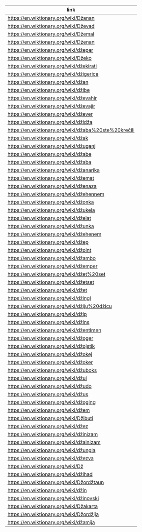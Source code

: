 |link|
|----|
|https://en.wiktionary.org/wiki/Džanan|
|https://en.wiktionary.org/wiki/Dževad|
|https://en.wiktionary.org/wiki/Džemal|
|https://en.wiktionary.org/wiki/Dženan|
|https://en.wiktionary.org/wiki/džepar|
|https://en.wiktionary.org/wiki/Džeko|
|https://en.wiktionary.org/wiki/džekirati|
|https://en.wiktionary.org/wiki/džigerica|
|https://en.wiktionary.org/wiki/džan|
|https://en.wiktionary.org/wiki/džibe|
|https://en.wiktionary.org/wiki/dževahir|
|https://en.wiktionary.org/wiki/dževajir|
|https://en.wiktionary.org/wiki/džever|
|https://en.wiktionary.org/wiki/džidža|
|https://en.wiktionary.org/wiki/džaba%20ste%20krečili|
|https://en.wiktionary.org/wiki/džak|
|https://en.wiktionary.org/wiki/džuganj|
|https://en.wiktionary.org/wiki/džabe|
|https://en.wiktionary.org/wiki/džaba|
|https://en.wiktionary.org/wiki/džanarika|
|https://en.wiktionary.org/wiki/džemat|
|https://en.wiktionary.org/wiki/dženaza|
|https://en.wiktionary.org/wiki/džehennem|
|https://en.wiktionary.org/wiki/džonka|
|https://en.wiktionary.org/wiki/džukela|
|https://en.wiktionary.org/wiki/dželat|
|https://en.wiktionary.org/wiki/džunka|
|https://en.wiktionary.org/wiki/džehenem|
|https://en.wiktionary.org/wiki/džep|
|https://en.wiktionary.org/wiki/džoint|
|https://en.wiktionary.org/wiki/džambo|
|https://en.wiktionary.org/wiki/džemper|
|https://en.wiktionary.org/wiki/džet%20set|
|https://en.wiktionary.org/wiki/džetset|
|https://en.wiktionary.org/wiki/džet|
|https://en.wiktionary.org/wiki/džingl|
|https://en.wiktionary.org/wiki/džiju%20džicu|
|https://en.wiktionary.org/wiki/džip|
|https://en.wiktionary.org/wiki/džins|
|https://en.wiktionary.org/wiki/džentlmen|
|https://en.wiktionary.org/wiki/džoger|
|https://en.wiktionary.org/wiki/džojstik|
|https://en.wiktionary.org/wiki/džokej|
|https://en.wiktionary.org/wiki/džoker|
|https://en.wiktionary.org/wiki/džuboks|
|https://en.wiktionary.org/wiki/džul|
|https://en.wiktionary.org/wiki/džudo|
|https://en.wiktionary.org/wiki/džus|
|https://en.wiktionary.org/wiki/džoging|
|https://en.wiktionary.org/wiki/džem|
|https://en.wiktionary.org/wiki/Džibuti|
|https://en.wiktionary.org/wiki/džez|
|https://en.wiktionary.org/wiki/džinizam|
|https://en.wiktionary.org/wiki/džainizam|
|https://en.wiktionary.org/wiki/džungla|
|https://en.wiktionary.org/wiki/džezva|
|https://en.wiktionary.org/wiki/Dž|
|https://en.wiktionary.org/wiki/džihad|
|https://en.wiktionary.org/wiki/Džordžtaun|
|https://en.wiktionary.org/wiki/džin|
|https://en.wiktionary.org/wiki/džinovski|
|https://en.wiktionary.org/wiki/Džakarta|
|https://en.wiktionary.org/wiki/Džordžija|
|https://en.wiktionary.org/wiki/džamija|
